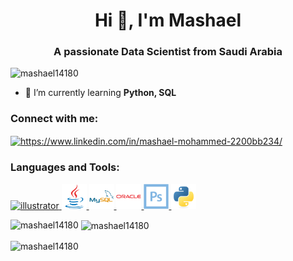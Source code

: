 

<h1 align="center">Hi 👋, I'm Mashael</h1>
<h3 align="center">A passionate Data Scientist from Saudi Arabia</h3>



<p align="left"> <img src="https://komarev.com/ghpvc/?username=mashael14180&label=Profile%20views&color=0e75b6&style=flat" alt="mashael14180" /> </p>

- 🌱 I’m currently learning **Python, SQL**

<h3 align="left">Connect with me:</h3>
<p align="left">
<a href="https://linkedin.com/in/https://www.linkedin.com/in/mashael-mohammed-2200bb234/" target="blank"><img align="center" src="https://raw.githubusercontent.com/rahuldkjain/github-profile-readme-generator/master/src/images/icons/Social/linked-in-alt.svg" alt="https://www.linkedin.com/in/mashael-mohammed-2200bb234/" height="30" width="40" /></a>
</p>

<h3 align="left">Languages and Tools:</h3>
<p align="left"> <a href="https://www.adobe.com/in/products/illustrator.html" target="_blank" rel="noreferrer"> <img src="https://www.vectorlogo.zone/logos/adobe_illustrator/adobe_illustrator-icon.svg" alt="illustrator" width="40" height="40"/> </a> <a href="https://www.java.com" target="_blank" rel="noreferrer"> <img src="https://raw.githubusercontent.com/devicons/devicon/master/icons/java/java-original.svg" alt="java" width="40" height="40"/> </a> <a href="https://www.mysql.com/" target="_blank" rel="noreferrer"> <img src="https://raw.githubusercontent.com/devicons/devicon/master/icons/mysql/mysql-original-wordmark.svg" alt="mysql" width="40" height="40"/> </a> <a href="https://www.oracle.com/" target="_blank" rel="noreferrer"> <img src="https://raw.githubusercontent.com/devicons/devicon/master/icons/oracle/oracle-original.svg" alt="oracle" width="40" height="40"/> </a> <a href="https://www.photoshop.com/en" target="_blank" rel="noreferrer"> <img src="https://raw.githubusercontent.com/devicons/devicon/master/icons/photoshop/photoshop-line.svg" alt="photoshop" width="40" height="40"/> </a> <a href="https://www.python.org" target="_blank" rel="noreferrer"> <img src="https://raw.githubusercontent.com/devicons/devicon/master/icons/python/python-original.svg" alt="python" width="40" height="40"/> </a> </p>

<p><img align="left" src="https://github-readme-stats.vercel.app/api/top-langs?username=mashael14180&show_icons=true&locale=en&layout=compact" alt="mashael14180" /></p>

<p>&nbsp;<img align="center" src="https://github-readme-stats.vercel.app/api?username=mashael14180&show_icons=true&locale=en" alt="mashael14180" /></p>

<p><img align="center" src="https://github-readme-streak-stats.herokuapp.com/?user=mashael14180&" alt="mashael14180" /></p>
